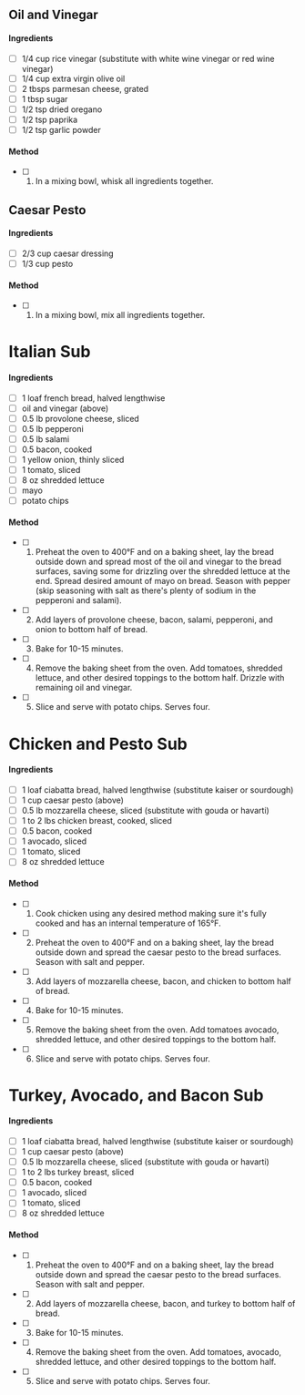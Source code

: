 ## Oil and Vinegar

#### Ingredients

- [ ] 1/4 cup rice vinegar (substitute with white wine vinegar or red wine vinegar)
- [ ] 1/4 cup extra virgin olive oil
- [ ] 2 tbsps parmesan cheese, grated
- [ ] 1 tbsp sugar
- [ ] 1/2 tsp dried oregano
- [ ] 1/2 tsp paprika
- [ ] 1/2 tsp garlic powder

#### Method

- [ ] 1. In a mixing bowl, whisk all ingredients together.

## Caesar Pesto

#### Ingredients

- [ ] 2/3 cup caesar dressing
- [ ] 1/3 cup pesto

#### Method

- [ ] 1. In a mixing bowl, mix all ingredients together.

# Italian Sub

#### Ingredients

- [ ] 1 loaf french bread, halved lengthwise
- [ ] oil and vinegar (above)
- [ ] 0.5 lb provolone cheese, sliced
- [ ] 0.5 lb pepperoni
- [ ] 0.5 lb salami
- [ ] 0.5 bacon, cooked
- [ ] 1 yellow onion, thinly sliced
- [ ] 1 tomato, sliced
- [ ] 8 oz shredded lettuce
- [ ] mayo
- [ ] potato chips

#### Method

- [ ] 1. Preheat the oven to 400°F and on a baking sheet, lay the bread outside down and spread most of the oil and vinegar to the bread surfaces, saving some for drizzling over the shredded lettuce at the end. Spread desired amount of mayo on bread. Season with pepper (skip seasoning with salt as there's plenty of sodium in the pepperoni and salami).
- [ ] 2. Add layers of provolone cheese, bacon, salami, pepperoni, and onion to bottom half of bread.
- [ ] 3. Bake for 10-15 minutes.
- [ ] 4. Remove the baking sheet from the oven. Add tomatoes, shredded lettuce, and other desired toppings to the bottom half. Drizzle with remaining oil and vinegar.
- [ ] 5. Slice and serve with potato chips. Serves four.

# Chicken and Pesto Sub

#### Ingredients

- [ ] 1 loaf ciabatta bread, halved lengthwise (substitute kaiser or sourdough)
- [ ] 1 cup caesar pesto (above)
- [ ] 0.5 lb mozzarella cheese, sliced (substitute with gouda or havarti)
- [ ] 1 to 2 lbs chicken breast, cooked, sliced
- [ ] 0.5 bacon, cooked
- [ ] 1 avocado, sliced
- [ ] 1 tomato, sliced
- [ ] 8 oz shredded lettuce

#### Method

- [ ] 1. Cook chicken using any desired method making sure it's fully cooked and has an internal temperature of 165°F.
- [ ] 2. Preheat the oven to 400°F and on a baking sheet, lay the bread outside down and spread the caesar pesto to the bread surfaces. Season with salt and pepper.
- [ ] 3. Add layers of mozzarella cheese, bacon, and chicken to bottom half of bread.
- [ ] 4. Bake for 10-15 minutes.
- [ ] 5. Remove the baking sheet from the oven. Add tomatoes avocado, shredded lettuce, and other desired toppings to the bottom half.
- [ ] 6. Slice and serve with potato chips. Serves four.

# Turkey, Avocado, and Bacon Sub

#### Ingredients

- [ ] 1 loaf ciabatta bread, halved lengthwise (substitute kaiser or sourdough)
- [ ] 1 cup caesar pesto (above)
- [ ] 0.5 lb mozzarella cheese, sliced (substitute with gouda or havarti)
- [ ] 1 to 2 lbs turkey breast, sliced
- [ ] 0.5 bacon, cooked
- [ ] 1 avocado, sliced
- [ ] 1 tomato, sliced
- [ ] 8 oz shredded lettuce

#### Method

- [ ] 1. Preheat the oven to 400°F and on a baking sheet, lay the bread outside down and spread the caesar pesto to the bread surfaces. Season with salt and pepper.
- [ ] 2. Add layers of mozzarella cheese, bacon, and turkey to bottom half of bread.
- [ ] 3. Bake for 10-15 minutes.
- [ ] 4. Remove the baking sheet from the oven. Add tomatoes, avocado, shredded lettuce, and other desired toppings to the bottom half.
- [ ] 5. Slice and serve with potato chips. Serves four.
